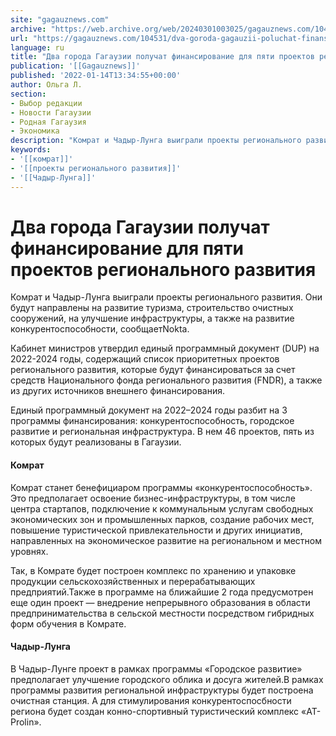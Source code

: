 ```yaml
---
site: "gagauznews.com"
archive: "https://web.archive.org/web/20240301003025/gagauznews.com/104531/dva-goroda-gagauzii-poluchat-finansirovanie-dlya-pyati-proektov-regionalnogo-razvitiya.html"
url: "https://gagauznews.com/104531/dva-goroda-gagauzii-poluchat-finansirovanie-dlya-pyati-proektov-regionalnogo-razvitiya.html"
language: ru
title: "Два города Гагаузии получат финансирование для пяти проектов регионального развития"
publication: '[[Gagauznews]]'
published: '2022-01-14T13:34:55+00:00'
author: Ольга Л.
section:
- Выбор редакции
- Новости Гагаузии
- Родная Гагаузия
- Экономика
description: "Комрат и Чадыр-Лунга выиграли проекты регионального развития. Они будут направлены на развитие туризма, строительство очистных сооружений, на улучшение инфраструктуры, а также на развитие конкурентоспособности, сообщает Nokta. Кабинет министров утвердил единый программный документ (DUP) на 2022-2024 годы, содержащий список приоритетных проектов регионального развития, которые будут финансироваться за счет средств Национального фонда регионального развития (FNDR), а также из других источников внешнего финансирования. Единый программный документ на 2022–2024 годы разбит на 3 программы финансирования: конкурентоспособность, городское развитие и региональная инфраструктура. В нем 46 проектов, пять из которых будут реализованы в Гагаузии. Комрат Комрат станет бенефициаром программы «конкурентоспособность». Это предполагает освоение бизнес-инфраструктуры, в том […]"
keywords:
- '[[комрат]]'
- '[[проекты регионального развития]]'
- '[[Чадыр-Лунга]]'
---
```


# Два города Гагаузии получат финансирование для пяти проектов регионального развития

Комрат и Чадыр-Лунга выиграли проекты регионального развития. Они будут направлены на развитие туризма, строительство очистных сооружений, на улучшение инфраструктуры, а также на развитие конкурентоспособности, сообщаетNokta.

Кабинет министров утвердил единый программный документ (DUP) на 2022-2024 годы, содержащий список приоритетных проектов регионального развития, которые будут финансироваться за счет средств Национального фонда регионального развития (FNDR), а также из других источников внешнего финансирования.

Единый программный документ на 2022–2024 годы разбит на 3 программы финансирования: конкурентоспособность, городское развитие и региональная инфраструктура. В нем 46 проектов, пять из которых будут реализованы в Гагаузии.

#### Комрат

Комрат станет бенефициаром программы «конкурентоспособность». Это предполагает освоение бизнес-инфраструктуры, в том числе центра стартапов, подключение к коммунальным услугам свободных экономических зон и промышленных парков, создание рабочих мест, повышение туристической привлекательности и других инициатив, направленных на экономическое развитие на региональном и местном уровнях.

Так, в Комрате будет построен комплекс по хранению и упаковке продукции сельскохозяйственных и перерабатывающих предприятий.Также в программе на ближайшие 2 года предусмотрен еще один проект — внедрение непрерывного образования в области предпринимательства в сельской местности посредством гибридных форм обучения в Комрате.

#### Чадыр-Лунга

В Чадыр-Лунге проект в рамках программы «Городское развитие» предполагает улучшение городского облика и досуга жителей.В рамках программы развития региональной инфраструктуры будет построена очистная станция. А для стимулирования конкурентоспосбности региона будет создан конно-спортивный туристический комплекс «AT-Prolin».